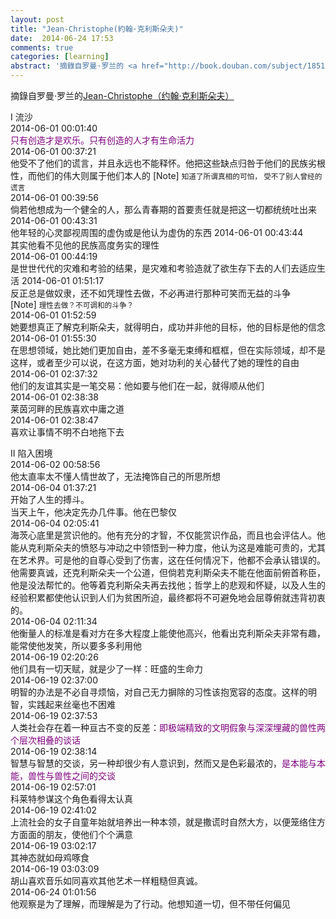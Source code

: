 ```yaml
---
layout: post
title: "Jean-Christophe(約翰·克利斯朵夫)"
date:  2014-06-24 17:53
comments: true
categories: [learning]
abstract: '摘錄自罗曼·罗兰的 <a href="http://book.douban.com/subject/1851058/">[Jean-Christophe（约翰·克利斯朵夫)] </a>'
---
```

摘錄自罗曼·罗兰的[Jean-Christophe（约翰·克利斯朵夫）](http://book.douban.com/subject/1851058/)  

I 流沙  
2014-06-01 00:01:40  
<font color="#800080">只有创造才是欢乐。只有创造的人才有生命活力</font>  
2014-06-01 00:37:21  
他受不了他们的谎言，并且永远也不能释怀。他把这些缺点归咎于他们的民族劣根性，而他们的伟大则属于他们本人的 [Note] <small>知道了所谓真相的可怕， 受不了别人曾经的谎言</small>  
2014-06-01 00:39:56  
倘若他想成为一个健全的人，那么青春期的首要责任就是把这一切都统统吐出来  
2014-06-01 00:43:31  
他年轻的心灵鄙视周围的虚伪或是他认为虚伪的东西
2014-06-01 00:43:44  
其实他看不见他的民族高度务实的理性  
2014-06-01 00:44:19  
是世世代代的灾难和考验的结果，是灾难和考验造就了欲生存下去的人们去适应生活
2014-06-01 01:51:17  
反正总是做奴隶，还不如凭理性去做，不必再进行那种可笑而无益的斗争  
[Note] <small>理性去做？不可调和的斗争？</small>  
2014-06-01 01:52:59  
她要想真正了解克利斯朵夫，就得明白，成功并非他的目标，他的目标是他的信念  
2014-06-01 01:55:30  
在思想领域，她比她们更加自由，差不多毫无束缚和框框，但在实际领域，却不是这样，或者至少可以说，在这方面，她对功利的关心替代了她的理性的自由    
2014-06-01 02:37:32  
他们的友谊其实是一笔交易：他如要与他们在一起，就得顺从他们  
2014-06-01 02:38:38  
莱茵河畔的民族喜欢中庸之道  
2014-06-01 02:38:47   
喜欢让事情不明不白地拖下去  

II 陷入困境  
2014-06-02 00:58:56  
他太直率太不懂人情世故了，无法掩饰自己的所思所想  
2014-06-04 01:37:21  
开始了人生的搏斗。  
当天上午，他决定先办几件事。他在巴黎仅  
2014-06-04 02:05:41  
海茨心底里是赏识他的。他有充分的才智，不仅能赏识作品，而且也会评估人。他能从克利斯朵夫的愤怒与冲动之中领悟到一种力度，他认为这是难能可贵的，尤其在艺术界。可是他的自尊心受到了伤害，这在任何情况下，他都不会承认错误的。他需要真诚，还克利斯朵夫一个公道，但倘若克利斯朵夫不能在他面前俯首称臣，他是没法帮忙的。他等着克利斯朵夫再去找他；哲学上的悲观和怀疑，以及人生的经验积累都使他认识到人们为贫困所迫，最终都将不可避免地会屈尊俯就违背初衷的。  
2014-06-04 02:11:34  
他衡量人的标准是看对方在多大程度上能使他高兴，他看出克利斯朵夫非常有趣，能常使他发笑，所以要多多利用他  
2014-06-19 02:20:26  
他们具有一切天赋，就是少了一样：旺盛的生命力  
2014-06-19 02:37:00  
明智的办法是不必自寻烦恼，对自己无力摒除的习性该抱宽容的态度。这样的明智，实践起来丝毫也不困难  
2014-06-19 02:37:53  
人类社会存在着一种亘古不变的反差：<font color="#800080">即极端精致的文明假象与深深埋藏的兽性两个层次相叠的谈话</font>   
2014-06-19 02:38:14  
智慧与智慧的交谈，另一种却很少有人意识到，然而又是色彩最浓的，<font color="#800080">是本能与本能，兽性与兽性之间的交谈</font>  
2014-06-19 02:57:01  
科莱特参谋这个角色看得太认真  
2014-06-19 02:41:02  
上流社会的女子自童年始就培养出一种本领，就是撒谎时自然大方，以便笼络住方方面面的朋友，使他们个个满意  
2014-06-19 03:02:17  
其神态就如母鸡啄食  
2014-06-19 03:03:09  
胡山喜欢音乐如同喜欢其他艺术一样粗糙但真诚。  
2014-06-24 01:01:56  
他观察是为了理解，而理解是为了行动。他想知道一切，但不带任何偏见
